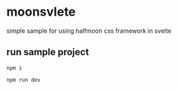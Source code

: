 # moonsvlete  
simple sample for using halfmoon css framework in svelte

## run sample project
``` npm i ```

``` npm run dev ```
